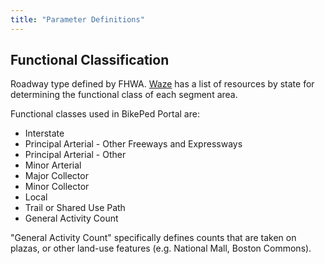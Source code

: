 ```yaml
---
title: "Parameter Definitions"
---
```


## Functional Classification

Roadway type defined by FHWA. [Waze](https://wazeopedia.waze.com/wiki/USA/National_resources/Functional_classification) has a list of resources by state for determining the functional class of each segment area.

Functional classes used in BikePed Portal are:
* Interstate
* Principal Arterial - Other Freeways and Expressways
* Principal Arterial - Other
* Minor Arterial
* Major Collector
* Minor Collector
* Local
* Trail or Shared Use Path
* General Activity Count

"General Activity Count" specifically defines counts that are taken on plazas, or other land-use features (e.g. National Mall, Boston Commons).  
